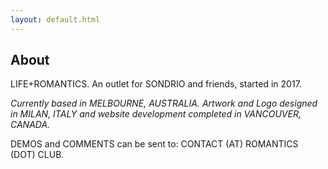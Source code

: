 ```yaml
---
layout: default.html
---
```

## About

LIFE+ROMANTICS. An outlet for SONDRIO and friends, started in 2017.


*Currently based in MELBOURNE, AUSTRALIA. Artwork and Logo designed in MILAN, ITALY and website development completed in VANCOUVER, CANADA.*

DEMOS and COMMENTS can be sent to: CONTACT (AT) ROMANTICS (DOT) CLUB.
